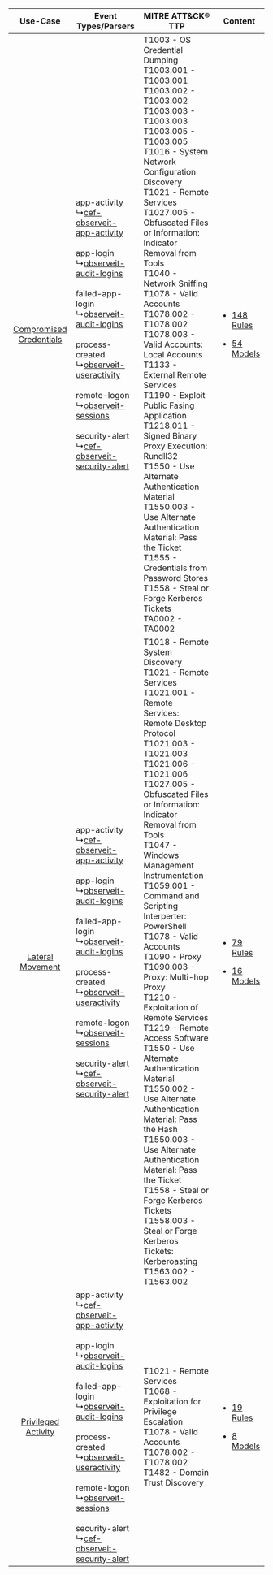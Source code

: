 |    Use-Case    | Event Types/Parsers    | MITRE ATT&CK® TTP    | Content    |
|:----:| ---- | ---- | ---- |
| [Compromised Credentials](../../../UseCases/uc_compromised_credentials.md) |  app-activity<br> ↳[cef-observeit-app-activity](Ps/pC_cefobserveitappactivity.md)<br><br> app-login<br> ↳[observeit-audit-logins](Ps/pC_observeitauditlogins.md)<br><br> failed-app-login<br> ↳[observeit-audit-logins](Ps/pC_observeitauditlogins.md)<br><br> process-created<br> ↳[observeit-useractivity](Ps/pC_observeituseractivity.md)<br><br> remote-logon<br> ↳[observeit-sessions](Ps/pC_observeitsessions.md)<br><br> security-alert<br> ↳[cef-observeit-security-alert](Ps/pC_cefobserveitsecurityalert.md)<br> | T1003 - OS Credential Dumping<br>T1003.001 - T1003.001<br>T1003.002 - T1003.002<br>T1003.003 - T1003.003<br>T1003.005 - T1003.005<br>T1016 - System Network Configuration Discovery<br>T1021 - Remote Services<br>T1027.005 - Obfuscated Files or Information: Indicator Removal from Tools<br>T1040 - Network Sniffing<br>T1078 - Valid Accounts<br>T1078.002 - T1078.002<br>T1078.003 - Valid Accounts: Local Accounts<br>T1133 - External Remote Services<br>T1190 - Exploit Public Fasing Application<br>T1218.011 - Signed Binary Proxy Execution: Rundll32<br>T1550 - Use Alternate Authentication Material<br>T1550.003 - Use Alternate Authentication Material: Pass the Ticket<br>T1555 - Credentials from Password Stores<br>T1558 - Steal or Forge Kerberos Tickets<br>TA0002 - TA0002<br>    | [<ul><li>148 Rules</li></ul><ul><li>54 Models</li></ul>](RM/r_m_observeit_observeit_Compromised_Credentials.md) |
|        [Lateral Movement](../../../UseCases/uc_lateral_movement.md)        |  app-activity<br> ↳[cef-observeit-app-activity](Ps/pC_cefobserveitappactivity.md)<br><br> app-login<br> ↳[observeit-audit-logins](Ps/pC_observeitauditlogins.md)<br><br> failed-app-login<br> ↳[observeit-audit-logins](Ps/pC_observeitauditlogins.md)<br><br> process-created<br> ↳[observeit-useractivity](Ps/pC_observeituseractivity.md)<br><br> remote-logon<br> ↳[observeit-sessions](Ps/pC_observeitsessions.md)<br><br> security-alert<br> ↳[cef-observeit-security-alert](Ps/pC_cefobserveitsecurityalert.md)<br> | T1018 - Remote System Discovery<br>T1021 - Remote Services<br>T1021.001 - Remote Services: Remote Desktop Protocol<br>T1021.003 - T1021.003<br>T1021.006 - T1021.006<br>T1027.005 - Obfuscated Files or Information: Indicator Removal from Tools<br>T1047 - Windows Management Instrumentation<br>T1059.001 - Command and Scripting Interperter: PowerShell<br>T1078 - Valid Accounts<br>T1090 - Proxy<br>T1090.003 - Proxy: Multi-hop Proxy<br>T1210 - Exploitation of Remote Services<br>T1219 - Remote Access Software<br>T1550 - Use Alternate Authentication Material<br>T1550.002 - Use Alternate Authentication Material: Pass the Hash<br>T1550.003 - Use Alternate Authentication Material: Pass the Ticket<br>T1558 - Steal or Forge Kerberos Tickets<br>T1558.003 - Steal or Forge Kerberos Tickets: Kerberoasting<br>T1563.002 - T1563.002<br> | [<ul><li>79 Rules</li></ul><ul><li>16 Models</li></ul>](RM/r_m_observeit_observeit_Lateral_Movement.md)         |
|     [Privileged Activity](../../../UseCases/uc_privileged_activity.md)     |  app-activity<br> ↳[cef-observeit-app-activity](Ps/pC_cefobserveitappactivity.md)<br><br> app-login<br> ↳[observeit-audit-logins](Ps/pC_observeitauditlogins.md)<br><br> failed-app-login<br> ↳[observeit-audit-logins](Ps/pC_observeitauditlogins.md)<br><br> process-created<br> ↳[observeit-useractivity](Ps/pC_observeituseractivity.md)<br><br> remote-logon<br> ↳[observeit-sessions](Ps/pC_observeitsessions.md)<br><br> security-alert<br> ↳[cef-observeit-security-alert](Ps/pC_cefobserveitsecurityalert.md)<br> | T1021 - Remote Services<br>T1068 - Exploitation for Privilege Escalation<br>T1078 - Valid Accounts<br>T1078.002 - T1078.002<br>T1482 - Domain Trust Discovery<br>    | [<ul><li>19 Rules</li></ul><ul><li>8 Models</li></ul>](RM/r_m_observeit_observeit_Privileged_Activity.md)       |